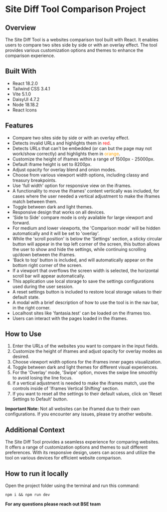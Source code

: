 # Site Diff Tool Comparison Project

## Overview

The Site Diff Tool is a websites comparison tool built with React. It enables users to compare two sites side by side or with an overlay effect. The tool provides various customization options and themes to enhance the comparison experience.

## Built With

- React 18.2.0
- Tailwind CSS 3.4.1
- Vite 5.1.0
- DaisyUI 4.7.2
- Node 18.18.2
- React Icons

## Features

- Compare two sites side by side or with an overlay effect.
- Detects invalid URLs and highlights them in <span style="color:red">red</span>.
- Detects URLs that can't be embedded (or can but the page may not work/show correctly) and highlights them in <span style="color:orange">orange</span>.
- Customize the height of iframes within a range of 1500px - 25000px.
- Default iframe height is set to 8200px.
- Adjust opacity for overlay blend and onion modes.
- Choose from various viewport width options, including classy and treasury breakpoints.
- Use 'full width' option for responsive view on the iframes.
- A functionality to move the iframes' content vertically was included, for cases where the user needed a vertical adjustment to make the iframes match between them.
- Toggle between dark and light themes.
- Responsive design that works on all devices.
- 'Side to Side' compare mode is only available for large viewport and forward.
- For medium and lower viewports, the 'Comparison mode' will be hidden automatically and it will be set to 'overlay'.
- While the 'scroll position' is below the 'Settings' section, a sticky circular button will appear in the top left corner of the screen, this button allows the user to show and hide the settings, while continuing scrolling up/down between the iframes.
- 'Back to top' button is included, and will automatically appear on the bottom right corner of the screen.
- If a viewport that overflows the screen width is selected, the horizontal scroll bar will appear automatically.
- This application use local storage to save the settings configurations used during the user session.
- A reset settings button is included to restore local storage values to their default state.
- A modal with a brief description of how to use the tool is in the nav bar, in the right corner.
- Localhost sites like 'fantasia.test' can be loaded on the iframes too.
- Users can interact with the pages loaded in the iframes.

## How to Use

1. Enter the URLs of the websites you want to compare in the input fields.
2. Customize the height of iframes and adjust opacity for overlay modes as desired.
3. Choose viewport width options for the iframes inner pages visualization.
4. Toggle between dark and light themes for different visual experiences.
5. For the 'Overlay' mode, 'Swipe' option, moves the swipe line smoothly to avoid losing the line focus.
6. If a vertical adjustment is needed to make the iframes match, use the controls inside of 'Iframes Vertical Shifting' section.
7. If you want to reset all the settings to their default values, click on 'Reset Settings to Default' button.

**Important Note:** Not all websites can be iframed due to their own configurations. If you encounter any issues, please try another website.

## Additional Context

The Site Diff Tool provides a seamless experience for comparing websites. It offers a range of customization options and themes to suit different preferences. With its responsive design, users can access and utilize the tool on various devices for efficient website comparison.

## How to run it locally

Open the project folder using the terminal and run this command:

`npm i && npm run dev`

**For any questions please reach out BSE team**